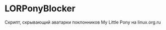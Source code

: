 LORPonyBlocker
==============

Скрипт, скрывающий аватарки поклонников My Little Pony на linux.org.ru
